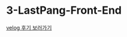 # 3-LastPang-Front-End
[velog 후기 보러가기](https://velog.io/@xowns3213/%EA%B7%B8%EB%A1%9C%EC%8A%A4%ED%86%A4-%ED%9B%84%EA%B8%B0) 
